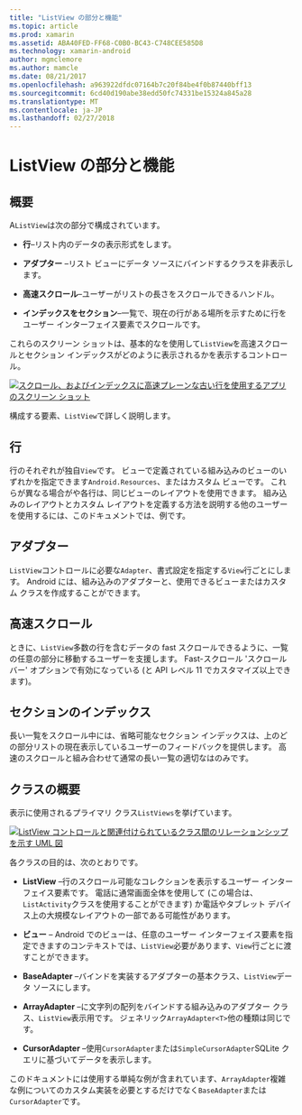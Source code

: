 ```yaml
---
title: "ListView の部分と機能"
ms.topic: article
ms.prod: xamarin
ms.assetid: ABA40FED-FF68-C0B0-BC43-C748CEE585D8
ms.technology: xamarin-android
author: mgmclemore
ms.author: mamcle
ms.date: 08/21/2017
ms.openlocfilehash: a963922dfdc07164b7c20f84be4f0b87440bff13
ms.sourcegitcommit: 6cd40d190abe38edd50fc74331be15324a845a28
ms.translationtype: MT
ms.contentlocale: ja-JP
ms.lasthandoff: 02/27/2018
---
```

# <a name="listview-parts-and-functionality"></a>ListView の部分と機能

<a name="overview" />

## <a name="overview"></a>概要

A`ListView`は次の部分で構成されています。

- **行**&ndash;リスト内のデータの表示形式をします。

- **アダプター** &ndash;リスト ビューにデータ ソースにバインドするクラスを非表示します。

- **高速スクロール**&ndash;ユーザーがリストの長さをスクロールできるハンドル。

- **インデックスをセクション**&ndash;一覧で、現在の行がある場所を示すために行をユーザー インターフェイス要素でスクロールです。

これらのスクリーン ショットは、基本的なを使用して`ListView`を高速スクロールとセクション インデックスがどのように表示されるかを表示するコントロール。

[![スクロール、およびインデックスに高速プレーンな古い行を使用するアプリのスクリーン ショット](parts-and-functionality-images/listviewparts.png)](parts-and-functionality-images/listviewparts.png)

構成する要素、`ListView`で詳しく説明します。

<a name="Rows" />

## <a name="rows"></a>行

行のそれぞれが独自`View`です。 ビューで定義されている組み込みのビューのいずれかを指定できます`Android.Resources`、またはカスタム ビューです。 これらが異なる場合がや各行は、同じビューのレイアウトを使用できます。 組み込みのレイアウトとカスタム レイアウトを定義する方法を説明する他のユーザーを使用するには、このドキュメントでは、例です。

<a name="Adapter" />

## <a name="adapter"></a>アダプター

`ListView`コントロールに必要な`Adapter`、書式設定を指定する`View`行ごとにします。 Android には、組み込みのアダプターと、使用できるビューまたはカスタム クラスを作成することができます。

<a name="Fast_Scrolling" />

## <a name="fast-scrolling"></a>高速スクロール

ときに、`ListView`多数の行を含むデータの fast スクロールできるように、一覧の任意の部分に移動するユーザーを支援します。 Fast-スクロール 'スクロール バー' オプションで有効になっている (と API レベル 11 でカスタマイズ以上できます)。

<a name="Section_Index" />

## <a name="section-index"></a>セクションのインデックス

長い一覧をスクロール中には、省略可能なセクション インデックスは、上のどの部分リストの現在表示しているユーザーのフィードバックを提供します。 高速のスクロールと組み合わせて通常の長い一覧の適切なはのみです。

<a name="Classes_Overview" />

## <a name="classes-overview"></a>クラスの概要

表示に使用されるプライマリ クラス`ListViews`を挙げています。

[![ListView コントロールと関連付けられているクラス間のリレーションシップを示す UML 図](parts-and-functionality-images/image2.png)](parts-and-functionality-images/image2.png)

各クラスの目的は、次のとおりです。

- **ListView** &ndash;行のスクロール可能なコレクションを表示するユーザー インターフェイス要素です。 電話に通常画面全体を使用して (この場合は、`ListActivity`クラスを使用することができます) か電話やタブレット デバイス上の大規模なレイアウトの一部である可能性があります。

- **ビュー** &ndash; Android でのビューは、任意のユーザー インターフェイス要素を指定できますのコンテキストでは、`ListView`必要があります、`View`行ごとに渡すことができます。

- **BaseAdapter** &ndash;バインドを実装するアダプターの基本クラス、`ListView`データ ソースにします。

- **ArrayAdapter** &ndash;に文字列の配列をバインドする組み込みのアダプター クラス、`ListView`表示用です。 ジェネリック`ArrayAdapter<T>`他の種類は同じです。

- **CursorAdapter** &ndash;使用`CursorAdapter`または`SimpleCursorAdapter`SQLite クエリに基づいてデータを表示します。

このドキュメントには使用する単純な例が含まれています、`ArrayAdapter`複雑な例についてのカスタム実装を必要とするだけでなく`BaseAdapter`または`CursorAdapter`です。

